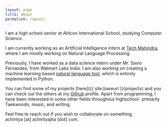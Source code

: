 ```yaml
---
layout: page
title: About
permalink: /about/
---
```


I am a high school senior at Ahlcon International School, studying Computer Science.

I am currently working as an Artificial Intelligence intern at [Tech Mahindra](https://www.techmahindra.com/en-in/innovation/makers-lab/), where I am mostly working on Natural Language Processing.

Previously, I have worked as a data science intern under Mr. Savio Fernandes, from Walmart Labs India. I am also working on creating a machine learning based [natural language tool](https://sentiment-ai.herokuapp.com), which is entirely implemented in Python.

You can find some of my projects [here]({{ site.baseurl }}/projects) and you can check out the others at my [Github](https://github.com/achintyajha) profile. Apart from programming, I have been interested in some other fields throughout highschool- primarily Taekwondo, music, and writing.

Feel free to reach out if you wish to collaborate on something.<br />
achintya \[at] achintyajha \[dot] com.
